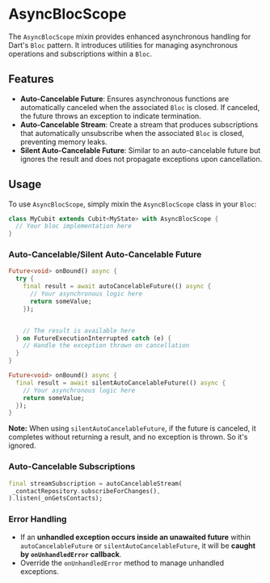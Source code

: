 # AsyncBlocScope

The `AsyncBlocScope` mixin provides enhanced asynchronous handling for Dart's `Bloc` pattern.
It introduces utilities for managing asynchronous operations and subscriptions within a `Bloc`.

## Features

- **Auto-Cancelable Future**: Ensures asynchronous functions are automatically canceled when the associated `Bloc` is closed. If canceled, the future throws an exception to indicate termination.
- **Auto-Cancelable Stream**: Create a stream that produces subscriptions that automatically unsubscribe when the associated `Bloc` is closed, preventing memory leaks.
- **Silent Auto-Cancelable Future**: Similar to an auto-cancelable future but ignores the result and does not propagate exceptions upon cancellation.

## Usage

To use `AsyncBlocScope`, simply mixin the `AsyncBlocScope` class in your `Bloc`:

```dart
class MyCubit extends Cubit<MyState> with AsyncBlocScope {
  // Your bloc implementation here
}
```

### Auto-Cancelable/Silent Auto-Cancelable Future

```dart
Future<void> onBound() async {
  try {
    final result = await autoCancelableFuture(() async {
      // Your asynchronous logic here
      return someValue;
    });


    // The result is available here
  } on FutureExecutionInterrupted catch (e) {
    // Handle the exception thrown on cancellation
  }
}

Future<void> onBound() async {
  final result = await silentAutoCancelableFuture(() async {
    // Your asynchronous logic here
    return someValue;
  });
}
```

**Note:** When using `silentAutoCancelableFuture`, if the future is canceled, it completes without returning a result, and no exception is thrown. So it's ignored.

### Auto-Cancelable Subscriptions

```dart
final streamSubscription = autoCancelableStream(
 _contactRepository.subscribeForChanges(),
).listen(_onGetsContacts);
```

### Error Handling

- If an **unhandled exception occurs inside an unawaited future** within `autoCancelableFuture` or `silentAutoCancelableFuture`, it will be **caught by `onUnhandledError` callback**.
- Override the `onUnhandledError` method to manage unhandled exceptions.

